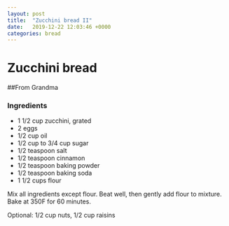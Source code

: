 ```yaml
---
layout: post
title:  "Zucchini bread II"
date:   2019-12-22 12:03:46 +0000
categories: bread
---
```


# Zucchini bread
##From Grandma
### Ingredients
* 1 1/2 cup zucchini, grated
* 2 eggs
* 1/2 cup oil
* 1/2 cup to 3/4 cup sugar
* 1/2 teaspoon salt
* 1/2 teaspoon cinnamon
* 1/2 teaspoon baking powder
* 1/2 teaspoon baking soda
* 1 1/2 cups flour


Mix all ingredients except flour. Beat well, then gently add flour to mixture. Bake at 350F for 60 minutes.

Optional: 1/2 cup nuts, 1/2 cup raisins</b>
